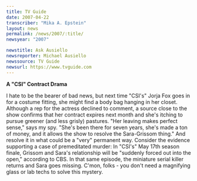 ```yaml
---
title: TV Guide
date: 2007-04-22
transcriber: "Mika A. Epstein"
layout: news
permalink: /news/2007/:title/
newsyear: "2007"

newstitle: Ask Ausiello
newsreporter: Michael Ausiello
newssource: TV Guide
newsurl: https://www.tvguide.com
---
```


**A "CSI" Contract Drama**

I hate to be the bearer of bad news, but next time "CSI's" Jorja Fox goes in for a costume fitting, she might find a body bag hanging in her closet. Although a rep for the actress declined to comment, a source close to the show confirms that her contract expires next month and she's itching to pursue greener (and less grisly) pastures. "Her leaving makes perfect sense," says my spy. "She's been there for seven years, she's made a ton of money, and it allows the show to resolve the Sara-Grissom thing." And resolve it in what could be a "very" permanent way. Consider the evidence supporting a case of premeditated murder: In "CSI's" May 17th season finale, Grissom and Sara's relationship will be "suddenly forced out into the open," according to CBS. In that same episode, the miniature serial killer returns and Sara goes missing. C'mon, folks - you don't need a magnifying glass or lab techs to solve this mystery.
